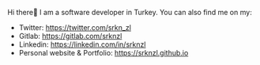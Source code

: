 


Hi there👋 I am a software developer in Turkey. You can also find me on my:


* Twitter: https://twitter.com/srkn_zl
* Gitlab: https://gitlab.com/srknzl
* Linkedin: https://linkedin.com/in/srknzl
* Personal website & Portfolio: https://srknzl.github.io


